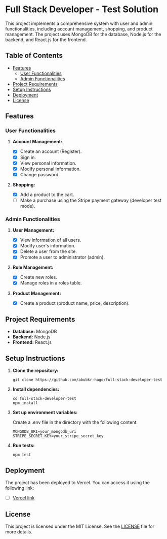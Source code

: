 # Full Stack Developer - Test Solution

This project implements a comprehensive system with user and admin functionalities, including account management, shopping, and product management. The project uses MongoDB for the database, Node.js for the backend, and React.js for the frontend.

## Table of Contents

- [Features](#features)
  - [User Functionalities](#user-functionalities)
  - [Admin Functionalities](#admin-functionalities)
- [Project Requirements](#project-requirements)
- [Setup Instructions](#setup-instructions)
- [Deployment](#deployment)
- [License](#license)

## Features

### User Functionalities

1. **Account Management:**

   - [x] Create an account (Register).
   - [x] Sign in.
   - [x] View personal information.
   - [x] Modify personal information.
   - [x] Change password.

2. **Shopping:**
   - [x] Add a product to the cart.
   - [ ] Make a purchase using the Stripe payment gateway (developer test mode).

### Admin Functionalities

1. **User Management:**

   - [x] View information of all users.
   - [x] Modify user's information.
   - [x] Delete a user from the site.
   - [x] Promote a user to administrator (admin).

2. **Role Management:**

   - [x] Create new roles.
   - [x] Manage roles in a roles table.

3. **Product Management:**
   - [x] Create a product (product name, price, description).

## Project Requirements

- **Database:** MongoDB
- **Backend:** Node.js
- **Frontend:** React.js

## Setup Instructions

1. **Clone the repository:**
   ```
   git clone https://github.com/abubkr-hago/full-stack-developer-test
   ```
2. **Install dependencies:**
   ```
   cd full-stack-developer-test
   npm install
   ```
3. **Set up environment variables:**

   Create a .env file in the directory with the following content:

   ```
   MONGODB_URI=your_mongodb_uri
   STRIPE_SECRET_KEY=your_stripe_secret_key
   ```

4. **Run tests:**
   ```
   npm test
   ```

## Deployment

The project has been deployed to Vercel. You can access it using the following link:

- [ ] [Vercel link](/#)

## License

This project is licensed under the MIT License. See the [LICENSE](./LICENSE) file for more details.
